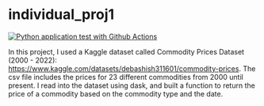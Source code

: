 # individual_proj1

[![Python application test with Github Actions](https://github.com/nogibjj/hq_individual_proj1/actions/workflows/main.yml/badge.svg)](https://github.com/nogibjj/hq_individual_proj1/actions/workflows/main.yml)

In this project, I used a Kaggle dataset called Commodity Prices Dataset (2000 - 2022): https://www.kaggle.com/datasets/debashish311601/commodity-prices. The csv file includes the prices for 23 different commodities from 2000 until present. I read into the dataset using dask, and built a function to return the price of a commodity based on the commodity type and the date. 
